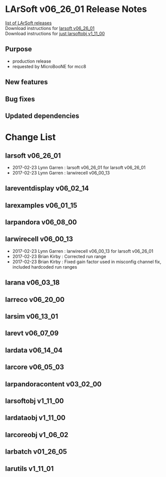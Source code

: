 # LArSoft v06_26_01 Release Notes



[list of LArSoft releases](LArSoft_release_list)  
Download instructions for [larsoft v06_26_01](http://scisoft.fnal.gov/scisoft/bundles/larsoft/v06_26_01/larsoft-v06_26_01.html)  
Download instructions for [just larsoftobj v1_11_00](http://scisoft.fnal.gov/scisoft/bundles/larsoftobj/v1_11_00/larsoftobj-v1_11_00.html)

## Purpose

-   production release
-   requested by MicroBooNE for mcc8

## New features

## Bug fixes

## Updated dependencies

# Change List

## larsoft v06_26_01

-   2017-02-23 Lynn Garren : larsoft v06_26_01 for larsoft v06_26_01
-   2017-02-23 Lynn Garren : larwirecell v06_00_13

## lareventdisplay v06_02_14

## larexamples v06_01_15

## larpandora v06_08_00

## larwirecell v06_00_13

-   2017-02-23 Lynn Garren : larwirecell v06_00_13 for larsoft v06_26_01
-   2017-02-23 Brian Kirby : Corrected run range
-   2017-02-23 Brian Kirby : Fixed gain factor used in misconfig channel fix, included hardcoded run ranges

## larana v06_03_18

## larreco v06_20_00

## larsim v06_13_01

## larevt v06_07_09

## lardata v06_14_04

## larcore v06_05_03

## larpandoracontent v03_02_00

## larsoftobj v1_11_00

## lardataobj v1_11_00

## larcoreobj v1_06_02

## larbatch v01_26_05

## larutils v1_11_01
